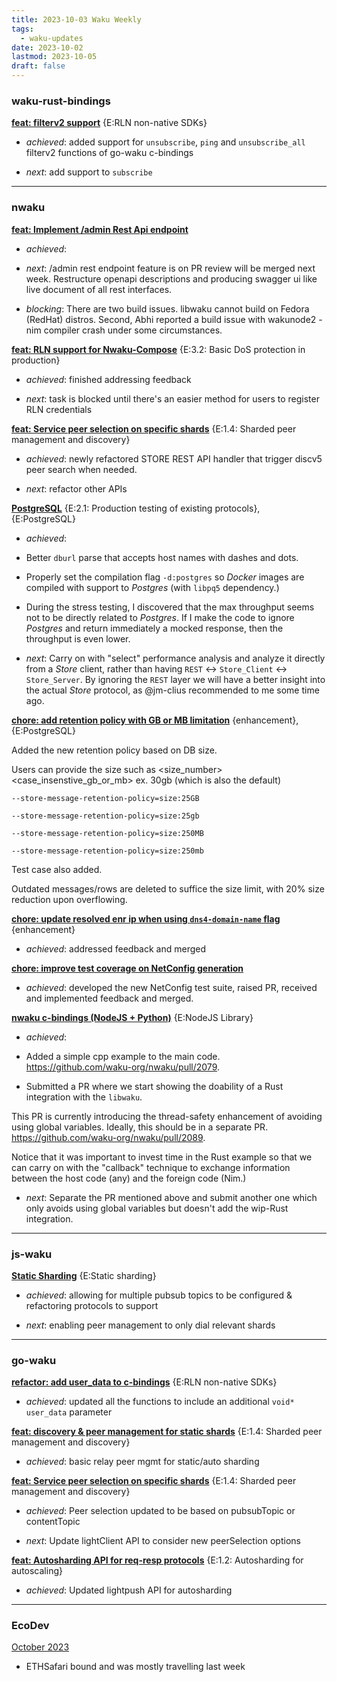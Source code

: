 ```yaml
---
title: 2023-10-03 Waku Weekly
tags:
  - waku-updates
date: 2023-10-02
lastmod: 2023-10-05
draft: false
---
```

### waku-rust-bindings

  

**[feat: filterv2 support](https://github.com/waku-org/waku-rust-bindings/issues/71)** {E:RLN non-native SDKs}

  

- _achieved_: added support for `unsubscribe`, `ping` and `unsubscribe_all` filterv2 functions of go-waku c-bindings

- _next_: add support to `subscribe`

  

---

### nwaku

  

**[feat: Implement /admin Rest Api endpoint](https://github.com/waku-org/nwaku/issues/2075)**

  

- _achieved_:

- _next_: /admin rest endpoint feature is on PR review will be merged next week. Restructure openapi descriptions and producing swagger ui like live document of all rest interfaces.

- _blocking_: There are two build issues. libwaku cannot build on Fedora (RedHat) distros. Second, Abhi reported a build issue with wakunode2 - nim compiler crash under some circumstances.

  

**[feat: RLN support for Nwaku-Compose](https://github.com/waku-org/nwaku/issues/2051)** {E:3.2: Basic DoS protection in production}

  

- _achieved_: finished addressing feedback

- _next_: task is blocked until there's an easier method for users to register RLN credentials

  

**[feat: Service peer selection on specific shards](https://github.com/waku-org/nwaku/issues/1941)** {E:1.4: Sharded peer management and discovery}

  

- _achieved_: newly refactored STORE REST API handler that trigger discv5 peer search when needed.

- _next_: refactor other APIs

  

**[PostgreSQL](https://github.com/waku-org/nwaku/issues/1888)** {E:2.1: Production testing of existing protocols}, {E:PostgreSQL}

  

- _achieved_:

- Better `dburl` parse that accepts host names with dashes and dots.

- Properly set the compilation flag `-d:postgres` so _Docker_ images are compiled with support to _Postgres_ (with `libpq5` dependency.)

- During the stress testing, I discovered that the max throughput seems not to be directly related to _Postgres_. If I make the code to ignore _Postgres_ and return immediately a mocked response, then the throughput is even lower.

- _next_: Carry on with "select" performance analysis and analyze it directly from a _Store_ client, rather than having `REST` <-> `Store_Client` <-> `Store_Server`. By ignoring the `REST` layer we will have a better insight into the actual _Store_ protocol, as @jm-clius recommended to me some time ago.

  

**[chore: add retention policy with GB or MB limitation](https://github.com/waku-org/nwaku/issues/1885)** {enhancement}, {E:PostgreSQL}

  

Added the new retention policy based on DB size.

Users can provide the size such as <size_number><case_insenstive_gb_or_mb> ex. 30gb (which is also the default)

`--store-message-retention-policy=size:25GB`

`--store-message-retention-policy=size:25gb`

`--store-message-retention-policy=size:250MB`

`--store-message-retention-policy=size:250mb`

Test case also added.

Outdated messages/rows are deleted to suffice the size limit, with 20% size reduction upon overflowing.

  

**[chore: update resolved enr ip when using `dns4-domain-name` flag](https://github.com/waku-org/nwaku/issues/1576)** {enhancement}

  

- _achieved_: addressed feedback and merged

  

**[chore: improve test coverage on NetConfig generation](https://github.com/waku-org/nwaku/issues/1540)**

  

- _achieved_: developed the new NetConfig test suite, raised PR, received and implemented feedback and merged.

  

**[nwaku c-bindings (NodeJS + Python)](https://github.com/waku-org/nwaku/issues/1332)** {E:NodeJS Library}

  

- _achieved_:

- Added a simple cpp example to the main code. https://github.com/waku-org/nwaku/pull/2079.

- Submitted a PR where we start showing the doability of a Rust integration with the `libwaku`.

This PR is currently introducing the thread-safety enhancement of avoiding using global variables. Ideally, this should be in a separate PR. https://github.com/waku-org/nwaku/pull/2089.

Notice that it was important to invest time in the Rust example so that we can carry on with the "callback" technique to exchange information between the host code (any) and the foreign code (Nim.)

- _next_: Separate the PR mentioned above and submit another one which only avoids using global variables but doesn't add the wip-Rust integration.

  

---

### js-waku

  

**[Static Sharding](https://github.com/waku-org/js-waku/issues/1310)** {E:Static sharding}

  

- _achieved_: allowing for multiple pubsub topics to be configured & refactoring protocols to support

- _next_: enabling peer management to only dial relevant shards

  

---

### go-waku

  

**[refactor: add user_data to c-bindings](https://github.com/waku-org/go-waku/issues/788)** {E:RLN non-native SDKs}

  

- _achieved_: updated all the functions to include an additional `void* user_data` parameter

  

**[feat: discovery & peer management for static shards](https://github.com/waku-org/go-waku/issues/727)** {E:1.4: Sharded peer management and discovery}

  

- _achieved_: basic relay peer mgmt for static/auto sharding

  

**[feat: Service peer selection on specific shards](https://github.com/waku-org/go-waku/issues/680)** {E:1.4: Sharded peer management and discovery}

  

- _achieved_: Peer selection updated to be based on pubsubTopic or contentTopic

- _next_: Update lightClient API to consider new peerSelection options

  

**[feat: Autosharding API for req-resp protocols](https://github.com/waku-org/go-waku/issues/673)** {E:1.2: Autosharding for autoscaling}

  

- _achieved_: Updated lightpush API for autosharding

  

---

### EcoDev

[October 2023](https://github.com/waku-org/internal-waku-outreach/issues/109)

- ETHSafari bound and was mostly travelling last week